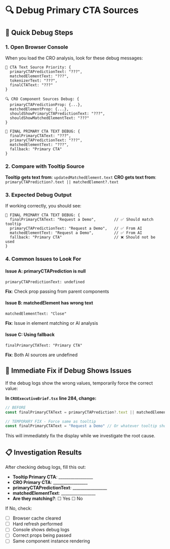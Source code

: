 # 🔍 Debug Primary CTA Sources

## 🎯 Quick Debug Steps

### 1. Open Browser Console
When you load the CRO analysis, look for these debug messages:

```
🎯 CTA Text Source Priority: {
  primaryCTAPredictionText: "???",
  matchedElementText: "???", 
  tokenizerText: "???",
  finalCTAText: "???"
}

🔍 CRO Component Sources Debug: {
  primaryCTAPredictionProp: {...},
  matchedElementProp: {...},
  shouldShowPrimaryCTAPredictionText: "???",
  shouldShowMatchedElementText: "???"
}

🎯 FINAL PRIMARY CTA TEXT DEBUG: {
  finalPrimaryCTAText: "???",
  primaryCTAPredictionText: "???",
  matchedElementText: "???",
  fallback: "Primary CTA"
}
```

### 2. Compare with Tooltip Source
**Tooltip gets text from**: `updatedMatchedElement.text`
**CRO gets text from**: `primaryCTAPrediction?.text || matchedElement?.text`

### 3. Expected Debug Output
If working correctly, you should see:
```
🎯 FINAL PRIMARY CTA TEXT DEBUG: {
  finalPrimaryCTAText: "Request a Demo",        // ✅ Should match tooltip
  primaryCTAPredictionText: "Request a Demo",   // ✅ From AI
  matchedElementText: "Request a Demo",         // ✅ From AI
  fallback: "Primary CTA"                       // ❌ Should not be used
}
```

### 4. Common Issues to Look For

#### Issue A: primaryCTAPrediction is null
```
primaryCTAPredictionText: undefined
```
**Fix**: Check prop passing from parent components

#### Issue B: matchedElement has wrong text
```
matchedElementText: "Close"
```
**Fix**: Issue in element matching or AI analysis

#### Issue C: Using fallback
```
finalPrimaryCTAText: "Primary CTA"
```
**Fix**: Both AI sources are undefined

## 🚀 Immediate Fix if Debug Shows Issues

If the debug logs show the wrong values, temporarily force the correct value:

**In `CROExecutiveBrief.tsx` line 284, change:**
```typescript
// BEFORE
const finalPrimaryCTAText = primaryCTAPrediction?.text || matchedElement?.text || "Primary CTA"

// TEMPORARY FIX - Force same as tooltip
const finalPrimaryCTAText = "Request a Demo" // Or whatever tooltip shows
```

This will immediately fix the display while we investigate the root cause.

## 📋 Investigation Results

After checking debug logs, fill this out:

- **Tooltip Primary CTA**: _________________
- **CRO Primary CTA**: _________________
- **primaryCTAPredictionText**: _________________
- **matchedElementText**: _________________
- **Are they matching?**: ☐ Yes ☐ No

If No, check:
- ☐ Browser cache cleared
- ☐ Hard refresh performed  
- ☐ Console shows debug logs
- ☐ Correct props being passed
- ☐ Same component instance rendering
